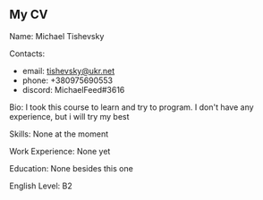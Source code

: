
## My CV ##

Name: Michael Tishevsky

Contacts:
+ email: tishevsky@ukr.net
+ phone: +380975690553
+ discord: MichaelFeed#3616

Bio: I took this course to learn and try to program. I don't have any experience, but i will try my best

Skills: None at the moment

Work Experience: None yet

Education: None besides this one

English Level: B2
